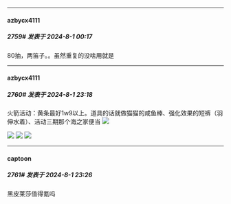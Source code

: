﻿
*****

####  azbycx4111  
##### 2759#       发表于 2024-8-1 00:17

80抽，两笛子。。虽然重复的没啥用就是


*****

####  azbycx4111  
##### 2760#       发表于 2024-8-1 23:18

火箭活动：黄条最好1w9以上。道具的话就做猫猫的咸鱼棒、强化效果的短裤（羽伸水着）、活动三期那个海之家便当
<img src="https://p.sda1.dev/18/899a16e9114b7a2dcd39ed83cb0c4fd0/_A_7QMVI4_W563JW_GF_`YF.png" referrerpolicy="no-referrer">

<img src="https://p.sda1.dev/18/30d17c40834ce14e4367b624aea67733/P_IU_HP6OIUZG2R395XQ1_G.jpg" referrerpolicy="no-referrer">
<img src="https://p.sda1.dev/18/1f47ac4dcd17c5a3e0cb92f5bd3532de/BL9Z__QBYLD24~05HNPW_8B.jpg" referrerpolicy="no-referrer">

<img src="https://p.sda1.dev/18/49400eb773b1826a87aed02ca5f8e311/92~2_0LW_3S7_~_2_XOA_2Y.jpg" referrerpolicy="no-referrer">


*****

####  captoon  
##### 2761#       发表于 2024-8-1 23:26

黑皮莱莎值得氪吗

